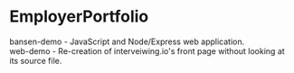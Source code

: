 # EmployerPortfolio

bansen-demo - JavaScript and Node/Express web application.  
web-demo - Re-creation of interveiwing.io's front page without looking at its source file.
